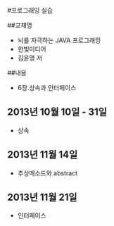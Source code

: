 #프로그래밍 실습

##교재명

- 뇌를 자극하는 JAVA 프로그래밍
- 한빛미디어
- 김윤명 저

##내용

- 6장.상속과 인터페이스

## 2013년 10월 10일 - 31일

- 상속
## 2013년 11월 14일

- 추상메소드와 abstract

## 2013년 11월 21일

- 인터페이스
 

